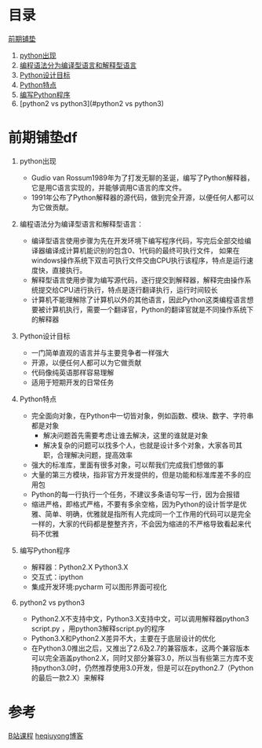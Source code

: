 # 目录
[前期铺垫](#前期铺垫)
   1. [python出现](#python出现)
   2. [编程语法分为编译型语言和解释型语言](#编程语法分为编译型语言和解释型语言)
   3. [Python设计目标](#Python设计目标)
   4. [Python特点](#Python特点)
   5. [编写Python程序](#编写Python程序)
   6. [python2 vs python3](#python2 vs python3)

# 前期铺垫df

1. python出现
   * Gudio van Rossum1989年为了打发无聊的圣诞，编写了Python解释器，它是用C语言实现的，并能够调用C语言的库文件。
   * 1991年公布了Python解释器的源代码，做到完全开源，以便任何人都可以为它做贡献。

2. 编程语法分为编译型语言和解释型语言：
   * 编译型语言使用步骤为先在开发环境下编写程序代码，写完后全部交给编译器编译成计算机能识别的包含0、1代码的最终可执行文件，
   如果在windows操作系统下双击可执行文件交由CPU执行该程序，特点是运行速度快，直接执行。
   * 解释型语言使用步骤为编写源代码，逐行提交到解释器，解释完由操作系统提交给CPU进行执行，特点是逐行翻译执行，运行时间较长
   * 计算机不能理解除了计算机以外的其他语言，因此Python这类编程语言想要被计算机执行，需要一个翻译官，Python的翻译官就是不同操作系统下的解释器
3. Python设计目标

   * 一门简单直观的语言并与主要竞争者一样强大
   * 开源，以便任何人都可以为它做贡献　　　
   * 代码像纯英语那样容易理解
   * 适用于短期开发的日常任务
4. Python特点
   * 完全面向对象，在Python中一切皆对象，例如函数、模块、数字、字符串都是对象
      * 解决问题首先需要考虑让谁去解决，这里的谁就是对象
      * 解决复杂的问题可以找多个人，也就是设计多个对象，大家各司其职，合理解决问题，提高效率
   * 强大的标准库，里面有很多对象，可以帮我们完成我们想做的事
   * 大量的第三方模块，指非官方开发提供的，但是功能和标准库差不多的应用包
   * Python的每一行执行一个任务，不建议多条语句写一行，因为会报错
   * 缩进严格，即格式严格，不要有多余空格，因为Python的设计哲学是优雅、简单、明确，优雅就是指所有人完成同一个工作用的代码可以是完全一样的，大家的代码都是整整齐齐，不会因为缩进的不严格导致看起来代码不优雅
5. 编写Python程序
   * 解释器：Python2.X Python3.X
   * 交互式：ipython
   * 集成开发环境:pycharm   可以图形界面可视化
6. python2 vs python3
   * Python2.X不支持中文，Python3.X支持中文，可以调用解释器python3 script.py  ，用python3解释script.py的程序
   * Python3.X和Python2.X差异不大，主要在于底层设计的优化
   * 在Python3.0推出之后，又推出了2.6及2.7的兼容版本，这两个兼容版本可以完全涵盖python2.X，同时又部分兼容3.0，所以当有些第三方库不支持python3.0时，仍然推荐使用3.0开发，但是可以在python2.7（Python的最后一款2.X）来解释
# 
   





# 参考
[B站课程](https://www.bilibili.com/video/av14184325?p=2)
[heqiuyong博客](http://www.cnblogs.com/heqiuyong/p/8469357.html)

